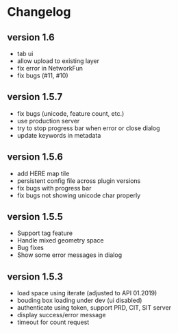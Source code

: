 # Changelog 

## version 1.6

* tab ui
* allow upload to existing layer
* fix error in NetworkFun
* fix bugs (#11, #10)

## version 1.5.7

* fix bugs (unicode, feature count, etc.)
* use production server
* try to stop progress bar when error or close dialog
* update keywords in metadata

## version 1.5.6

* add HERE map tile
* persistent config file across plugin versions
* fix bugs with progress bar
* fix bugs not showing unicode char properly

## version 1.5.5

* Support tag feature
* Handle mixed geometry space
* Bug fixes
* Show some error messages in dialog

## version 1.5.3

* load space using iterate (adjusted to API 01.2019)
* bouding box loading under dev (ui disabled)
* authenticate using token, support PRD, CIT, SIT server
* display success/error message
* timeout for count request